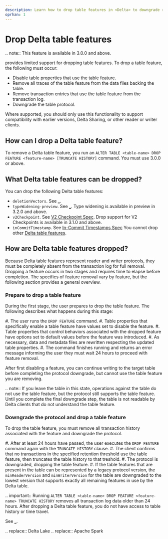 ```yaml
---
description: Learn how to drop table features in <Delta> to downgrade reader and writer protocol requirements and resolve compatibility issues.
oprhan: 1
---
```


# Drop Delta table features

.. note:: This feature is available in <Delta> 3.0.0 and above.

<Delta> provides limited support for dropping table features. To drop a table feature, the following must occur:

- Disable table properties that use the table feature.
- Remove all traces of the table feature from the data files backing the table.
- Remove transaction entries that use the table feature from the transaction log.
- Downgrade the table protocol.

Where supported, you should only use this functionality to support compatibility with earlier <Delta> versions, Delta Sharing, or other <Delta> reader or writer clients.

## How can I drop a Delta table feature?

To remove a Delta table feature, you run an `ALTER TABLE <table-name> DROP FEATURE <feature-name> [TRUNCATE HISTORY]` command. You must use <Delta> 3.0.0 or above.

## What Delta table features can be dropped?

You can drop the following Delta table features:

- `deletionVectors`. See [_](delta-deletion-vectors.md).
- `typeWidening-preview`. See [_](delta-type-widening.md). Type widening is available in preview in <Delta> 3.2.0 and above.
- `v2Checkpoint`. See [V2 Checkpoint Spec](https://github.com/delta-io/delta/blob/master/PROTOCOL.md#v2-spec). Drop support for V2 Checkpoints is available in <Delta> 3.1.0 and above.
- `inCommitTimestamp`. See [In-Commit Timestamps Spec](https://github.com/delta-io/delta/blob/master/PROTOCOL.md#in-commit-timestamps)
You cannot drop other [Delta table features](https://github.com/delta-io/delta/blob/master/PROTOCOL.md#valid-feature-names-in-table-features).

## How are Delta table features dropped?

Because Delta table features represent reader and writer protocols, they must be completely absent from the transaction log for full removal. Dropping a feature occurs in two stages and requires time to elapse before completion. The specifics of feature removal vary by feature, but the following section provides a general overview.

### Prepare to drop a table feature

During the first stage, the user prepares to drop the table feature. The following describes what happens during this stage:

#. The user runs the `DROP FEATURE` command.
#. Table properties that specifically enable a table feature have values set to disable the feature.
#. Table properties that control behaviors associated with the dropped feature have options set to default values before the feature was introduced.
#. As necessary, data and metadata files are rewritten respecting the updated table properties.
#. The command finishes running and returns an error message informing the user they must wait 24 hours to proceed with feature removal.

After first disabling a feature, you can continue writing to the target table before completing the protocol downgrade, but cannot use the table feature you are removing.

.. note:: If you leave the table in this state, operations against the table do not use the table feature, but the protocol still supports the table feature. Until you complete the final downgrade step, the table is not readable by Delta clients that do not understand the table feature.

### Downgrade the protocol and drop a table feature

To drop the table feature, you must remove all transaction history associated with the feature and downgrade the protocol.

#. After at least 24 hours have passed, the user executes the `DROP FEATURE` command again with the `TRUNCATE HISTORY` clause.
#. The client confirms that no transactions in the specified retention threshold use the table feature, then truncates the table history to that treshold.
#. The protocol is downgraded, dropping the table feature.
#. If the table features that are present in the table can be represented by a legacy protocol version, the `minReaderVersion` and `minWriterVersion` for the table are downgraded to the lowest version that supports exactly all remaining features in use by the Delta table.

.. important:: Running `ALTER TABLE <table-name> DROP FEATURE <feature-name> TRUNCATE HISTORY` removes all transaction log data older than 24 hours. After dropping a Delta table feature, you do not have access to table history or time travel.

See [_](versioning.md).

.. <Delta> replace:: Delta Lake
.. <AS> replace:: Apache Spark
